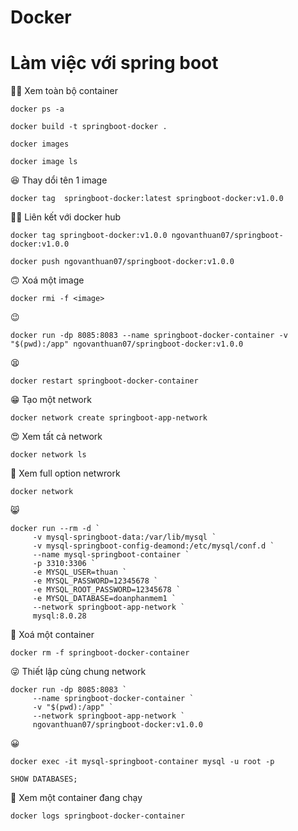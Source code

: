 # Docker
# Làm việc với spring boot
🐱‍🚀 Xem toàn bộ container
```
docker ps -a
```

```
docker build -t springboot-docker . 
```

```
docker images
```

```
docker image ls
```
😆 Thay dổi tên 1 image
```
docker tag  springboot-docker:latest springboot-docker:v1.0.0
```
🐱‍👓 Liên kết với docker hub
```
docker tag springboot-docker:v1.0.0 ngovanthuan07/springboot-docker:v1.0.0
```

```
docker push ngovanthuan07/springboot-docker:v1.0.0
```
🙃 Xoá một image
```
docker rmi -f <image>
```
😉
```
docker run -dp 8085:8083 --name springboot-docker-container -v "$(pwd):/app" ngovanthuan07/springboot-docker:v1.0.0
```
😫
```
docker restart springboot-docker-container
```
😁 Tạo một network
```
docker network create springboot-app-network
```
😍 Xem tất cả network
```
docker network ls
```
🧐 Xem full option netwrork
```
docker network
```
😸
```
docker run --rm -d `
     -v mysql-springboot-data:/var/lib/mysql `
     -v mysql-springboot-config-deamond:/etc/mysql/conf.d `
     --name mysql-springboot-container `
     -p 3310:3306 `
     -e MYSQL_USER=thuan `
     -e MYSQL_PASSWORD=12345678 `
     -e MYSQL_ROOT_PASSWORD=12345678 `
     -e MYSQL_DATABASE=doanphanmem1 `
     --network springboot-app-network `
     mysql:8.0.28
```
👏 Xoá một container
```
docker rm -f springboot-docker-container
```

😜 Thiết lập cùng chung network
```
docker run -dp 8085:8083 `
     --name springboot-docker-container `
     -v "$(pwd):/app" `
     --network springboot-app-network `
     ngovanthuan07/springboot-docker:v1.0.0
```
😀
```
docker exec -it mysql-springboot-container mysql -u root -p
```
```
SHOW DATABASES;
```

🤔 Xem một container đang chạy
```
docker logs springboot-docker-container
```
